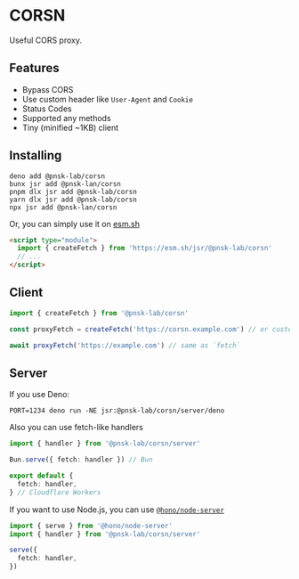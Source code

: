 # CORSN

Useful CORS proxy.

## Features

- Bypass CORS
- Use custom header like `User-Agent` and `Cookie`
- Status Codes
- Supported any methods
- Tiny (minified ~1KB) client

## Installing

```shell
deno add @pnsk-lab/corsn
bunx jsr add @pnsk-lan/corsn
pnpm dlx jsr add @pnsk-lab/corsn
yarn dlx jsr add @pnsk-lab/corsn
npx jsr add @pnsk-lan/corsn
```

Or, you can simply use it on [esm.sh](https://esm.sh)

```html
<script type="module">
  import { createFetch } from 'https://esm.sh/jsr/@pnsk-lab/corsn'
  // ...
</script>
```

## Client

```ts
import { createFetch } from '@pnsk-lab/corsn'

const proxyFetch = createFetch('https://corsn.example.com') // or custom server

await proxyFetch('https://example.com') // same as `fetch`
```

## Server

If you use Deno:

```shell
PORT=1234 deno run -NE jsr:@pnsk-lab/corsn/server/deno
```

Also you can use fetch-like handlers

```ts
import { handler } from '@pnsk-lab/corsn/server'

Bun.serve({ fetch: handler }) // Bun

export default {
  fetch: handler,
} // Cloudflare Workers
```

If you want to use Node.js, you can use
[`@hono/node-server`](https://github.com/honojs/node-server)

```ts
import { serve } from '@hono/node-server'
import { handler } from '@pnsk-lab/corsn/server'

serve({
  fetch: handler,
})
```
